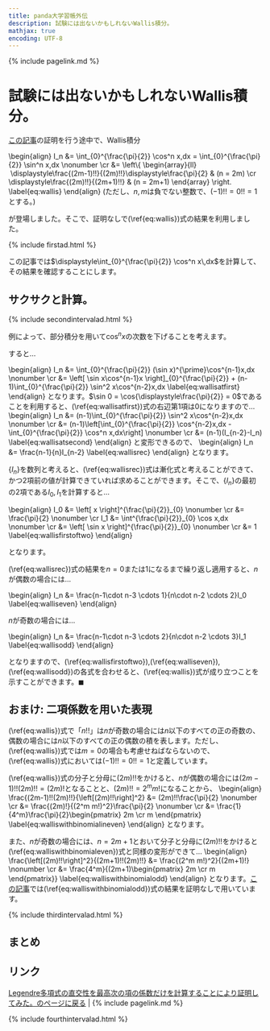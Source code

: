 ```yaml
---
title: panda大学習帳外伝
description: 試験には出ないかもしれないWallis積分。
mathjax: true
encoding: UTF-8
---
```

{% include pagelink.md %}

# 試験には出ないかもしれないWallis積分。
[この記事](https://pandanote.info/?p=4591)の証明を行う途中で、Wallis積分

\begin{align}
I_n &= \int_{0}^{\frac{\pi}{2}} \cos^n x\,dx = \int_{0}^{\frac{\pi}{2}} \sin^n x\,dx \nonumber \cr
&= \left\\\{
\begin{array}{ll}
  \displaystyle\frac{(2m-1)!!}{(2m)!!}\displaystyle\frac{\pi}{2} & (n = 2m) \cr
 \displaystyle\frac{(2m)!!}{(2m+1)!!} & (n = 2m+1)
\end{array} \right.
\label{eq:wallis}
\end{align}
(ただし、$n,m$は負でない整数で、$(-1)!!=0!!=1$とする。)

が登場しました。そこで、証明なしで(\ref{eq:wallis})式の結果を利用しました。

{% include firstad.html %}

この記事では$\displaystyle\int_{0}^{\frac{\pi}{2}} \cos^n x\,dx$を計算して、その結果を確認することにします。

## サクサクと計算。
{% include secondintervalad.html %}

例によって、部分積分を用いて$\cos^n x$の次数を下げることを考えます。

すると…

\begin{align}
I_n &= \int_{0}^{\frac{\pi}{2}} (\sin x)^{\prime}\cos^{n-1}x\,dx \nonumber \cr
&= \left[ \sin x\cos^{n-1}x \right]\_{0}^{\frac{\pi}{2}} + (n-1)\int_{0}^{\frac{\pi}{2}} \sin^2 x\cos^{n-2}x\,dx \label{eq:wallisatfirst}
\end{align}
となります。$\sin 0 = \cos{\displaystyle\frac{\pi}{2}} = 0$であることを利用すると、(\ref{eq:wallisatfirst})式の右辺第1項は0になりますので…
\begin{align}
I_n &= (n-1)\int_{0}^{\frac{\pi}{2}} \sin^2 x\cos^{n-2}x\,dx \nonumber \cr
&= (n-1)\left[\int_{0}^{\frac{\pi}{2}} \cos^{n-2}x\,dx - \int_{0}^{\frac{\pi}{2}} \cos^n x\,dx\right] \nonumber \cr
&= (n-1)(I_{n-2}-I_n) \label{eq:wallisatsecond}
\end{align}
と変形できるので、
\begin{align}
I_n &= \frac{n-1}{n}I_{n-2} \label{eq:wallisrec}
\end{align}
となります。

$\{I_n\}$を数列と考えると、(\ref{eq:wallisrec})式は漸化式と考えることができて、かつ2項前の値が計算できていれば求めることができます。そこで、$\{I_n\}$の最初の2項である$I_0,I_1$を計算すると…

\begin{align}
I_0 &= \left[ x \right]^{\frac{\pi}{2}}\_{0} \nonumber \cr
&= \frac{\pi}{2} \nonumber \cr
I_1 &= \int^{\frac{\pi}{2}}_{0} \cos x\,dx \nonumber \cr
&= \left[ \sin x \right]^{\frac{\pi}{2}}\_{0} \nonumber \cr
&= 1 \label{eq:wallisfirstoftwo}
\end{align}

となります。

(\ref{eq:wallisrec})式の結果を$n = 0$または$1$になるまで繰り返し適用すると、$n$が偶数の場合には…

\begin{align}
I_n &= \frac{n-1\cdot n-3 \cdots 1}{n\cdot n-2 \cdots 2}I_0 \label{eq:walliseven}
\end{align}

$n$が奇数の場合には…

\begin{align}
I_n &= \frac{n-1\cdot n-3 \cdots 2}{n\cdot n-2 \cdots 3}I_1 \label{eq:wallisodd}
\end{align}

となりますので、(\ref{eq:wallisfirstoftwo}),(\ref{eq:walliseven}),(\ref{eq:wallisodd})の各式を合わせると、(\ref{eq:wallis})式が成り立つことを示すことができます。$\blacksquare$

## おまけ: 二項係数を用いた表現
(\ref{eq:wallis})式で「$n!!$」は$n$が奇数の場合には$n$以下のすべての正の奇数の、偶数の場合には$n$以下のすべての正の偶数の積を表します。ただし、(\ref{eq:wallis})式では$m=0$の場合も考慮せねばならないので、(\ref{eq:wallis})式においては$(-1)!!=0!!=1$と定義しています。

(\ref{eq:wallis})式の分子と分母に$(2m)!!$をかけると、$n$が偶数の場合には$(2m-1)!!(2m)!! = (2m)!$となることと、$(2m)!! = 2^m m!$になることから、
\begin{align}
\frac{(2m-1)!!(2m)!!}{\left[(2m)!!\right]^2} &= (2m)!!\frac{\pi}{2} \nonumber \cr
&= \frac{(2m)!}{(2^m m!)^2}\frac{\pi}{2} \nonumber \cr
&= \frac{1}{4^m}\frac{\pi}{2}\begin{pmatrix}
2m \cr
m
\end{pmatrix} \label{eq:walliswithbinomialineven}
\end{align}
となります。

また、$n$が奇数の場合には、$n=2m+1$とおいて分子と分母に$(2m)!!$をかけると(\ref{eq:walliswithbinomialeven})式と同様の変形ができて…
\begin{align}
\frac{\left[(2m)!!\right]^2}{(2m+1)!!(2m)!!} &= \frac{(2^m m!)^2}{(2m+1)!} \nonumber \cr
&= \frac{4^m}{(2m+1)\begin{pmatrix}
2m \cr
m
\end{pmatrix}} \label{eq:walliswithbinomialodd}
\end{align}
となります。[この記事](https://pandanote.info/?p=4591)では(\ref{eq:walliswithbinomialodd})式の結果を証明なしで用いています。

{% include thirdintervalad.html %}

## まとめ

## リンク
[Legendre多項式の直交性を最高次の項の係数だけを計算することにより証明してみた。のページに戻る](https://pandanote.info/?p=4591) \| {% include pagelink.md %}

{% include fourthintervalad.html %}
